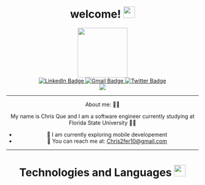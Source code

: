 <h1 align="center">
  welcome!
  <img src="https://media.giphy.com/media/hvRJCLFzcasrR4ia7z/giphy.gif" width="30px"/>
</h1>

<div id="header" align="center">
  <img src="https://media.giphy.com/media/jdPMeyv9rn0hZHh8n9/giphy.gif" width="130"/>
</div>

<div id="badges" align="center">
  <a href="www.linkedin.com/in/chris-que-1010">
    <img src="https://img.shields.io/badge/LinkedIn-blue?style=for-the-badge&logo=linkedin&logoColor=white" alt="LinkedIn Badge"/>
  </a>
  <a href="www.gmail.com/chris2fer10@gmail.com">
    <img src="https://img.shields.io/badge/Gmail-D14836?style=for-the-badge&logo=gmail&logoColor=white" alt="Gmail Badge"/>
  </a>
  <a href="your-twitter-URL">
    <img src="https://img.shields.io/badge/Twitter-blue?style=for-the-badge&logo=twitter&logoColor=white" alt="Twitter Badge"/>
  </a>
</div>

<div align="center">
  <img src="https://media.giphy.com/media/dWesBcTLavkZuG35MI/giphy.gif"
</div>

---
  
About me: 👨‍💻
  
My name is Chris Que and I am a software engineer currently studying at Florida State University 👨‍🎓
  - 📱 I am currently exploring mobile developement
  - 📧 You can reach me at: Chris2fer10@gmail.com 
---
  
<h1 align="center">
  Technologies and Languages
  <img src="https://media.giphy.com/media/hvRJCLFzcasrR4ia7z/giphy.gif" width="30px"/>
</h1>
